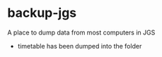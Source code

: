 # backup-jgs
A place to dump data from most computers in JGS
- timetable has been dumped into the folder
